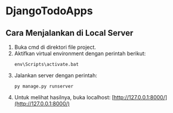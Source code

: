 # DjangoTodoApps

## Cara Menjalankan di Local Server

1. Buka cmd di direktori file project.
2. Aktifkan virtual environment dengan perintah berikut:
   ```
   env\Scripts\activate.bat
   ```
3. Jalankan server dengan perintah:
   ```
   py manage.py runserver
   ```
4. Untuk melihat hasilnya, buka localhost:
   [http://127.0.0.1:8000/](http://127.0.0.1:8000/)
